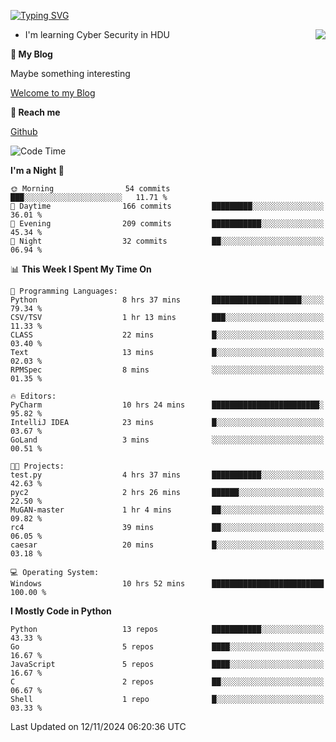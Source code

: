 [![Typing SVG](https://readme-typing-svg.herokuapp.com?font=Fira+Code&pause=1000&random=false&width=450&height=60&lines=Hello+%F0%9F%91%8B%F0%9F%8F%BB;I'm+JBNRZ)](https://git.io/typing-svg)

<a href="#">
  <img align="right" src="https://github-readme-stats.vercel.app/api?username=JBNRZ&show_icons=true&bg_color=15,f2f7fd,E0EAFC" />
</a>

- I'm learning Cyber Security in HDU

 **🌱 My Blog**

Maybe something interesting

[Welcome to my Blog](https://jbnrz.com.cn/)

 **💬 Reach me** 

[Github](https://github.com/JBNRZ)


<!--START_SECTION:waka-->
![Code Time](http://img.shields.io/badge/Code%20Time-742%20hrs%2020%20mins-blue)

**I'm a Night 🦉** 

```text
🌞 Morning                54 commits          ███░░░░░░░░░░░░░░░░░░░░░░   11.71 % 
🌆 Daytime                166 commits         █████████░░░░░░░░░░░░░░░░   36.01 % 
🌃 Evening                209 commits         ███████████░░░░░░░░░░░░░░   45.34 % 
🌙 Night                  32 commits          ██░░░░░░░░░░░░░░░░░░░░░░░   06.94 % 
```


📊 **This Week I Spent My Time On** 

```text
💬 Programming Languages: 
Python                   8 hrs 37 mins       ████████████████████░░░░░   79.34 % 
CSV/TSV                  1 hr 13 mins        ███░░░░░░░░░░░░░░░░░░░░░░   11.33 % 
CLASS                    22 mins             █░░░░░░░░░░░░░░░░░░░░░░░░   03.40 % 
Text                     13 mins             █░░░░░░░░░░░░░░░░░░░░░░░░   02.03 % 
RPMSpec                  8 mins              ░░░░░░░░░░░░░░░░░░░░░░░░░   01.35 % 

🔥 Editors: 
PyCharm                  10 hrs 24 mins      ████████████████████████░   95.82 % 
IntelliJ IDEA            23 mins             █░░░░░░░░░░░░░░░░░░░░░░░░   03.67 % 
GoLand                   3 mins              ░░░░░░░░░░░░░░░░░░░░░░░░░   00.51 % 

🐱‍💻 Projects: 
test.py                  4 hrs 37 mins       ███████████░░░░░░░░░░░░░░   42.63 % 
pyc2                     2 hrs 26 mins       ██████░░░░░░░░░░░░░░░░░░░   22.50 % 
MuGAN-master             1 hr 4 mins         ██░░░░░░░░░░░░░░░░░░░░░░░   09.82 % 
rc4                      39 mins             ██░░░░░░░░░░░░░░░░░░░░░░░   06.05 % 
caesar                   20 mins             █░░░░░░░░░░░░░░░░░░░░░░░░   03.18 % 

💻 Operating System: 
Windows                  10 hrs 52 mins      █████████████████████████   100.00 % 
```

**I Mostly Code in Python** 

```text
Python                   13 repos            ███████████░░░░░░░░░░░░░░   43.33 % 
Go                       5 repos             ████░░░░░░░░░░░░░░░░░░░░░   16.67 % 
JavaScript               5 repos             ████░░░░░░░░░░░░░░░░░░░░░   16.67 % 
C                        2 repos             ██░░░░░░░░░░░░░░░░░░░░░░░   06.67 % 
Shell                    1 repo              █░░░░░░░░░░░░░░░░░░░░░░░░   03.33 % 
```




 Last Updated on 12/11/2024 06:20:36 UTC
<!--END_SECTION:waka-->
